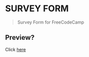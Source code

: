 # SURVEY FORM
> Survey Form for FreeCodeCamp

## Preview?
Click [here](https://ei10.github.io/fcc-survey-form/)